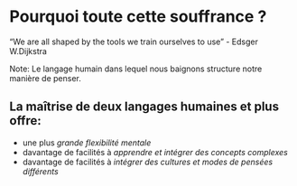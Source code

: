 # Pourquoi toute cette souffrance ?


&ldquo;We are all shaped by the tools we train ourselves to use&rdquo; -&nbsp;Edsger W.Dijkstra

Note:
Le langage humain dans lequel nous baignons structure notre manière de penser.


## La maîtrise de deux langages humaines et plus offre:

* une plus *grande flexibilité mentale*
* davantage de facilités à *apprendre et intégrer des concepts complexes*
* davantage de facilités à *intégrer des cultures et modes de pensées différents*